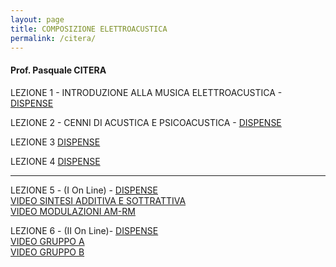 ```yaml
---
layout: page
title: COMPOSIZIONE ELETTROACUSTICA
permalink: /citera/
---
```


#### Prof. Pasquale CITERA

LEZIONE 1 - INTRODUZIONE ALLA MUSICA ELETTROACUSTICA -
<a href="https://www.academia.edu/21693947/MASTER_DI_ESECUZIONE_ED_INTERPRETAZIONE_DELLA_MUSICA_CONTEMPORANEA_-_LEZIONE_I_-_INTRODUZIONE_E_STORIA_DELLA_MUSICA_ELETTROACUSTICA" target="_blank">DISPENSE</a>

LEZIONE 2 - CENNI DI ACUSTICA E PSICOACUSTICA -
<a href="https://www.academia.edu/22305517/MASTER_DI_ESECUZIONE_ED_INTERPRETAZIONE_DELLA_MUSICA_CONTEMPORANEA_-_LEZIONE_II_-_ACUSTICA_E_PSICOACUSTICA" target="_blank">DISPENSE</a>


LEZIONE 3
<a href="https://www.academia.edu/23013069/MASTER_DI_ESECUZIONE_ED_INTERPRETAZIONE_DELLA_MUSICA_CONTEMPORANEA_-_LEZIONE_III_-_LA_CATENA_ELETTROACUSTICA" target="_blank">DISPENSE</a>


LEZIONE 4
<a href="https://www.academia.edu/24263813/MASTER_DI_ESECUZIONE_ED_INTERPRETAZIONE_DELLA_MUSICA_CONTEMPORANEA_-_LEZIONE_IV_-_IL_SUONO_DIGITALE._TEORIA_DEL_CAMPIONAMENTO" target="_blank">DISPENSE</a>
***
LEZIONE 5 - (I On Line) -
<a href="https://www.academia.edu/42243952/MASTER_DI_ESECUZIONE_ED_INTERPRETAZIONE_DELLA_MUSICA_CONTEMPORANEA_-_LEZIONE_V_-_TECNICHE_DI_SINTESI_E_MODULAZIONE_DEL_SUONO_-01" target="_blank">DISPENSE</a>  
<a href="https://www.youtube.com/watch?v=qlWnTHPPWto" target="_blank">VIDEO SINTESI ADDITIVA E SOTTRATTIVA</a>  
<a href="https://youtu.be/55Hj6Y4Y4jg" target="_blank">VIDEO MODULAZIONI AM-RM</a>  

LEZIONE 6 - (II On Line)-
<a href="https://www.academia.edu/42243952/MASTER_DI_ESECUZIONE_ED_INTERPRETAZIONE_DELLA_MUSICA_CONTEMPORANEA_-_LEZIONE_V_-_TECNICHE_DI_SINTESI_E_MODULAZIONE_DEL_SUONO_-01" target="_blank">DISPENSE</a>   
<a href="https://www.youtube.com/watch?v=9ndq3rCwVB0" target="_blank">VIDEO GRUPPO A</a>  
<a href="https://www.youtube.com/watch?v=J26jmVos-aY" target="_blank">VIDEO GRUPPO B</a>  
